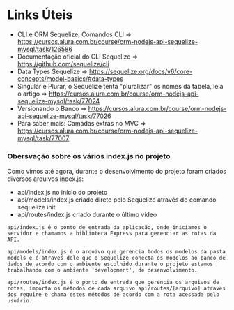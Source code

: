 # Links Úteis

- CLI e ORM Sequelize, Comandos CLI => https://cursos.alura.com.br/course/orm-nodejs-api-sequelize-mysql/task/126586
- Documentação oficial do CLI Sequelize => https://github.com/sequelize/cli
- Data Types Sequelize => https://sequelize.org/docs/v6/core-concepts/model-basics/#data-types
- Singular e Plurar, o Sequelize tenta "pluralizar" os nomes da tabela, leia o artigo => https://cursos.alura.com.br/course/orm-nodejs-api-sequelize-mysql/task/77024
- Versionando o Banco => https://cursos.alura.com.br/course/orm-nodejs-api-sequelize-mysql/task/77026
- Para saber mais: Camadas extras no MVC => https://cursos.alura.com.br/course/orm-nodejs-api-sequelize-mysql/task/77007

### Obersvação sobre os vários index.js no projeto

Como vimos até agora, durante o desenvolvimento do projeto foram criados diversos arquivos index.js:

- api/index.js no início do projeto
- api/models/index.js criado direto pelo Sequelize através do comando sequelize init
- api/routes/index.js criado durante o último vídeo

```
api/index.js é o ponto de entrada da aplicação, onde iniciamos o servidor e chamamos a biblioteca Express para gerenciar as rotas da API.
```
```
api/models/index.js é o arquivo que gerencia todos os modelos da pasta models e é atraveś dele que o Sequelize conecta os modelos ao banco de dados de acordo com o ambiente escolhido durante o projeto estamos trabalhando com o ambiente 'development', de desenvolvimento.
```
```
api/routes/index.js é o ponto de entrada que gerencia os arquivos de rotas, importa os métodos de cada arquivo api/routes/[arquivo] através dos require e chama estes métodos de acordo com a rota acessada pelo usuário.
```